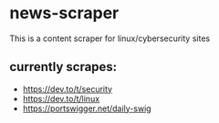 # news-scraper

This is a content scraper for linux/cybersecurity sites

## currently scrapes:
- https://dev.to/t/security
- https://dev.to/t/linux
- https://portswigger.net/daily-swig

